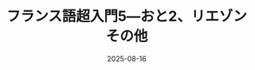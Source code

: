 ---
title: "フランス語超入門5―おと2、リエゾンその他" 
date: 2025-08-16
image: '~/assets/images/turtle.png'
tags:
- フランス語
- 超入門
---